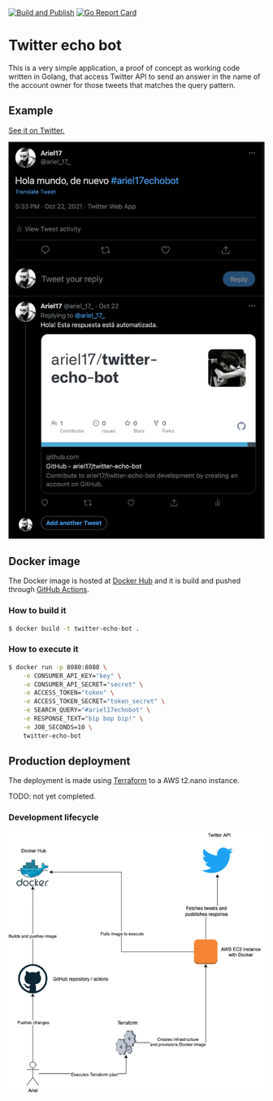 [![Build and Publish](https://github.com/ariel17/twitter-echo-bot/actions/workflows/main.yml/badge.svg)](https://github.com/ariel17/twitter-echo-bot/actions/workflows/main.yml)
[![Go Report Card](https://goreportcard.com/badge/github.com/ariel17/twitter-echo-bot)](https://goreportcard.com/report/github.com/ariel17/twitter-echo-bot)

# Twitter echo bot

This is a very simple application, a proof of concept as working code written in
Golang, that access Twitter API to send an answer in the name of the account
owner for those tweets that matches the query pattern.

## Example

[See it on Twitter.](https://twitter.com/ariel_17_/status/1451647851180740609)

![automated response](./docs/example.png)

## Docker image

The Docker image is hosted at [Docker Hub](https://hub.docker.com/r/ariel17/twitter-echo-bot)
and it is build and pushed through [GitHub Actions](./actions).

### How to build it

```bash
$ docker build -t twitter-echo-bot .
```

### How to execute it

```bash
$ docker run -p 8080:8080 \
    -e CONSUMER_API_KEY="key" \
    -e CONSUMER_API_SECRET="secret" \
    -e ACCESS_TOKEN="token" \
    -e ACCESS_TOKEN_SECRET="token_secret" \
    -e SEARCH_QUERY="#ariel17echobot" \
    -e RESPONSE_TEXT="bip bop bip!" \
    -e JOB_SECONDS=10 \
    twitter-echo-bot
```

## Production deployment

The deployment is made using [Terraform](https://www.terraform.io/) to a AWS
t2.nano instance.

TODO: not yet completed.

### Development lifecycle

![Services integration diagram](./docs/lifecycle.png)
